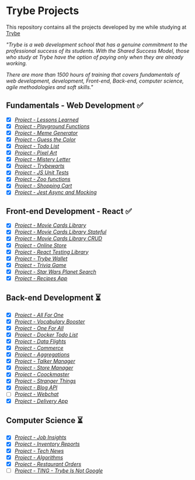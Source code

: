 # Trybe Projects

This repository contains all the projects developed by me while studying at [Trybe](https://www.betrybe.com/)

_"Trybe is a web development school that has a genuine commitment to the professional success of its students. With the Shared Success Model, those who study at Trybe have the option of paying only when they are already working._

_There are more than 1500 hours of training that covers fundamentals of web development, development, Front-end, Back-end, computer science, agile methodologies and soft skills."_


## Fundamentals - Web Development :white_check_mark:

- [x] _[Project - Lessons Learned](Fundamentals/01-lessons-learned)_
- [x] _[Project - Playground Functions](Fundamentals/02-playground-functions)_
- [x] _[Project - Meme Generator](Fundamentals/03-meme-generator)_
- [x] _[Project - Guess the Color](Fundamentals/04-guess-the-color)_
- [x] _[Project - Todo List](Fundamentals/05-todo-list)_
- [x] _[Project - Pixel Art](Fundamentals/06-pixel-art)_
- [x] _[Project - Mistery Letter](Fundamentals/07-mistery-letter)_
- [x] _[Project - Trybewarts](Fundamentals/08-trybewarts)_
- [x] _[Project - JS Unit Tests](Fundamentals/09-js-unity-tests)_
- [x] _[Project - Zoo functions](Fundamentals/10-zoo-functions)_
- [x] _[Project - Shopping Cart](Fundamentals/11-shopping-cart)_
- [x] _[Project - Jest Async and Mocking](Fundamentals/12-jest-async-mocking)_

## Front-end Development - React :white_check_mark:

- [x] _[Project - Movie Cards Library](Front-end/01-movie-cards-library)_
- [x] _[Project - Movie Cards Library Stateful](Front-end/02-movie-cards-library-stateful)_
- [x] _[Project - Movie Cards Library CRUD](Front-end/03-movie-cards-library-crud)_
- [x] _[Project - Online Store](Front-end/04-online-store)_
- [x] _[Project - React Testing Library](Front-end/05-react-testing-library)_
- [x] _[Project - Trybe Wallet](Front-end/06-trybe-wallet)_
- [x] _[Project - Trivia Game](Front-end/07-trivia-react-redux)_
- [x] _[Project - Star Wars Planet Search](Front-end/08-starwars-planet-search)_
- [x] _[Project - Recipes App](Front-end/09-recipes-app)_

## Back-end Development :hourglass_flowing_sand:

- [x] _[Project - All For One](Back-end/01-all-for-one)_
- [x] _[Project - Vocabulary Booster](Back-end/02-vocabulary-booster)_
- [x] _[Project - One For All](Back-end/03-one-for-all)_
- [x] _[Project - Docker Todo List](Back-end/04-docker-todo-list)_
- [x] _[Project - Data Flights](Back-end/05-mongodb-dataflights)_
- [x] _[Project - Commerce](Back-end/06-mongodb-commerce)_
- [x] _[Project - Aggregations](Back-end/07-mongodb-aggregations)_
- [x] _[Project - Talker Manager](Back-end/08-talker-manager)_
- [x] _[Project - Store Manager](Back-end/09-store-manager)_
- [x] _[Project - Coockmaster](Back-end/10-cookmaster)_
- [x] _[Project - Stranger Things](Back-end/11-stranger-things)_
- [x] _[Project - Blog API](Back-end/12-blogs-api)_
- [ ] _[Project - Webchat]()_
- [x] _[Project - Delivery App](Back-end/13-delivery-app)_

## Computer Science :hourglass_flowing_sand:

- [x] _[Project - Job Insights](Computer-science/01-job-insights)_
- [x] _[Project - Inventory Reports](Computer-science/02-inventory-report)_
- [x] _[Project - Tech News](Computer-science/03-tech-news)_
- [x] _[Project - Algorithms](Computer-science/04-algorithms)_
- [x] _[Project - Restaurant Orders](Computer-science/05-restaurant-orders)_
- [ ] _[Project - TING - Trybe Is Not Google]()_